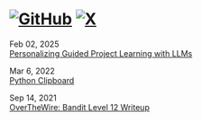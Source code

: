 [![GitHub](https://img.shields.io/badge/GitHub-000000?style=flat&logo=github)](https://github.com/wldasf) [![X](https://img.shields.io/badge/x-000000?style=flat&logo=X)](https://x.com/wldasf)
============

Feb 02, 2025<br>
[Personalizing Guided Project Learning with LLMs](/blogs/guided-project-based-learning.md)

Mar 6, 2022<br>
[Python Clipboard](/blogs/python-clipboard.md)

Sep 14, 2021<br>
[OverTheWire: Bandit Level 12 Writeup](/blogs/overthewire-bandit-12.md)
